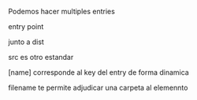 
Podemos hacer multiples entries

entry point

junto a dist

src es otro estandar

[name] corresponde al key del entry de forma dinamica


filename te permite adjudicar una carpeta al elemennto